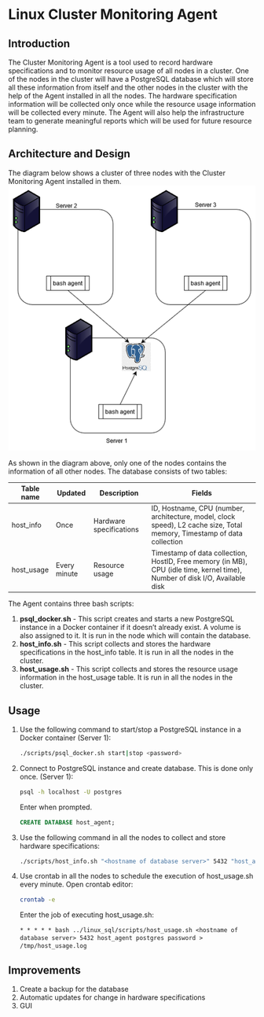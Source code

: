 # Linux Cluster Monitoring Agent

## Introduction
The Cluster Monitoring Agent is a tool used to record hardware specifications and to monitor resource usage of all nodes in a cluster. One of the nodes in the cluster will have a PostgreSQL database which will store all these information from itself and the other nodes in the cluster with the help of the Agent installed in all the nodes. The hardware specification information will be collected only once while the resource usage information will be collected every minute. The Agent will also help the infrastructure team to generate meaningful reports which will be used for future resource planning.

## Architecture and Design
The diagram below shows a cluster of three nodes with the Cluster Monitoring Agent installed in them.
![Architecture Diagram with 3 Nodes](assets/architecture.png)

As shown in the diagram above, only one of the nodes contains the information of all other nodes.
The database consists of two tables:

**Table name** | **Updated** | **Description** | **Fields**
--- | --- | --- | ---
host_info | Once | Hardware specifications | ID, Hostname, CPU (number, architecture, model, clock speed), L2 cache size, Total memory, Timestamp of data collection
host_usage | Every minute | Resource usage | Timestamp of data collection, HostID, Free memory (in MB), CPU (idle time, kernel time), Number of disk I/O, Available disk

The Agent contains three bash scripts:
1. **psql_docker.sh** - This script creates and starts a new PostgreSQL instance in a Docker container if it doesn’t already exist. A volume is also assigned to it. It is run in the node which will contain the database.
2. **host_info.sh** - This script collects and stores the hardware specifications in the host_info table. It is run in all the nodes in the cluster.
3. **host_usage.sh** - This script collects and stores the resource usage information in the host_usage table. It is run in all the nodes in the cluster.

## Usage
1. Use the following command to start/stop a PostgreSQL instance in a Docker container (Server 1):
   ``` bash
   ./scripts/psql_docker.sh start|stop <password>
   ```
2. Connect to PostgreSQL instance and create database. This is done only once. (Server 1):
   ```bash
   psql -h localhost -U postgres
   ```
   Enter <password> when prompted.
   ```sql
   CREATE DATABASE host_agent;
   ```
3. Use the following command in all the nodes to collect and store hardware specifications:
   ```bash
   ./scripts/host_info.sh "<hostname of database server>" 5432 "host_agent" "postgres" "<password>"
   ```
4. Use crontab in all the nodes to schedule the execution of host_usage.sh every minute.
   Open crontab editor:
   ```bash
   crontab -e
   ```
   Enter the job of executing host_usage.sh:
   ```
   * * * * * bash ../linux_sql/scripts/host_usage.sh <hostname of database server> 5432 host_agent postgres password > /tmp/host_usage.log
   ```

## Improvements
1. Create a backup for the database
2. Automatic updates for change in hardware specifications
3. GUI

